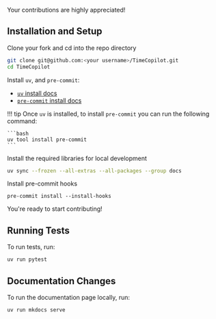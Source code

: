 Your contributions are highly appreciated!

## Installation and Setup

Clone your fork and cd into the repo directory

```bash
git clone git@github.com:<your username>/TimeCopilot.git
cd TimeCopilot
```

Install `uv`, and `pre-commit`:

* [`uv` install docs](https://docs.astral.sh/uv/getting-started/installation/)
* [`pre-commit` install docs](https://pre-commit.com/#install)

!!! tip
    Once `uv` is installed, to install `pre-commit` you can run the following command:

    ```bash
    uv tool install pre-commit
    ```

Install the required libraries for local development

```bash
uv sync --frozen --all-extras --all-packages --group docs
```

Install pre-commit hooks

```
pre-commit install --install-hooks
```

You're ready to start contributing! 

## Running Tests

To run tests, run:

```bash
uv run pytest
```

## Documentation Changes

To run the documentation page locally, run:

```bash
uv run mkdocs serve
```